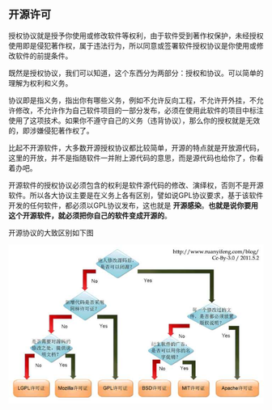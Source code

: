 ## 开源许可
授权协议就是授予你使用或修改软件等权利，由于软件受到著作权保护，未经授权使用即是侵犯著作权，属于违法行为，所以同意或签署软件授权协议是你使用或修改软件的前提条件。

既然是授权协议，我们可以知道，这个东西分为两部分：授权和协议。可以简单的理解为权利和义务。

协议即是指义务，指出你有哪些义务，例如不允许反向工程，不允许开外挂，不允许修改，不允许作为自己软件项目的一部分发布，必须在使用此软件的项目中标注使用了这项技术。如果你不遵守自己的义务（违背协议），那么你的授权就是无效的，即涉嫌侵犯著作权了。

比起不开源软件，大多数开源授权协议都比较简单，开源的特点就是开放源代码，这里的开放，并不是指随软件一并附上源代码的意思，而是源代码也给你了，你看着办吧。

开源软件的授权协议必须包含的权利是软件源代码的修改、演绎权，否则不是开源软件。所以各大协议主要是在义务上各有区别，譬如说GPL协议要求，基于该软件开发的任何软件，都必须以GPL协议发布，这也就是 **开源感染**。**也就是说你要用这个开源软件，就必须把你自己的软件变成开源的**。


开源协议的大致区别如下图

![](image/open0.jpg)
